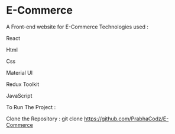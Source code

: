 # E-Commerce

A Front-end website for E-Commerce
Technologies used :

 React
 
 Html
 
 Css
 
Material UI 

Redux Toolkit
 
 JavaScript
 

 To Run The Project :

Clone the Repository : git clone https://github.com/PrabhaCodz/E-Commerce
